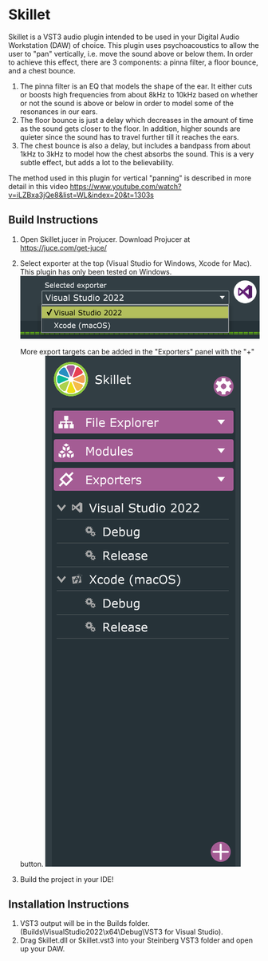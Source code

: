 # Skillet
Skillet is a VST3 audio plugin intended to be used in your Digital Audio Workstation (DAW) of choice. This plugin uses psychoacoustics to allow the user to "pan" vertically, i.e. move the sound above or below them. In order to achieve this effect, there are 3 components: a pinna filter, a floor bounce, and a chest bounce.
1) The pinna filter is an EQ that models the shape of the ear. It either cuts or boosts high frequencies from about 8kHz to 10kHz based on whether or not the sound is above or below in order to model some of the resonances in our ears.
2) The floor bounce is just a delay which decreases in the amount of time as the sound gets closer to the floor. In addition, higher sounds are quieter since the sound has to travel further till it reaches the ears.
3) The chest bounce is also a delay, but includes a bandpass from about 1kHz to 3kHz to model how the chest absorbs the sound. This is a very subtle effect, but adds a lot to the believability.

The method used in this plugin for vertical "panning" is described in more detail in this video https://www.youtube.com/watch?v=iLZBxa3jQe8&list=WL&index=20&t=1303s

## Build Instructions
1) Open Skillet.jucer in Projucer. Download Projucer at https://juce.com/get-juce/
2) Select exporter at the top (Visual Studio for Windows, Xcode for Mac). This plugin has only been tested on Windows.
    ![alt text](image-1.png)

    More export targets can be added in the "Exporters" panel with the "+" button.
    ![alt text](image.png)

3) Build the project in your IDE!

## Installation Instructions
1) VST3 output will be in the Builds folder. (Builds\VisualStudio2022\x64\Debug\VST3 for Visual Studio).
2) Drag Skillet.dll or Skillet.vst3 into your Steinberg VST3 folder and open up your DAW.
